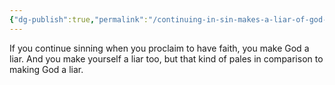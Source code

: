 ```yaml
---
{"dg-publish":true,"permalink":"/continuing-in-sin-makes-a-liar-of-god-for-those-of-faith/","title":"Continuing in sin makes a liar of God for those of faith","tags":["faith"],"created":"2022-07-13T22:59:25+10:00","updated":"2022-08-11"}
---
```



If you continue sinning when you proclaim to have faith, you make God a liar. And you make yourself a liar too, but that kind of pales in comparison to making God a liar.
